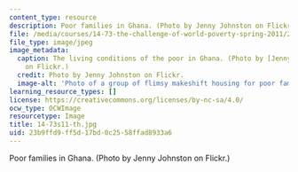 ```yaml
---
content_type: resource
description: Poor families in Ghana. (Photo by Jenny Johnston on Flickr.)
file: /media/courses/14-73-the-challenge-of-world-poverty-spring-2011/23b9ffd9ff5d17bd0c2558ffad8933a6_14-73s11-th.jpg
file_type: image/jpeg
image_metadata:
  caption: The living conditions of the poor in Ghana. (Photo by [Jenny Johnston](http://www.flickr.com/photos/spinningjenny/5898295/in/photostream)
    on Flickr.)
  credit: Photo by Jenny Johnston on Flickr.
  image-alt: 'Photo of a group of flimsy makeshift housing for poor families in Ghana. '
learning_resource_types: []
license: https://creativecommons.org/licenses/by-nc-sa/4.0/
ocw_type: OCWImage
resourcetype: Image
title: 14-73s11-th.jpg
uid: 23b9ffd9-ff5d-17bd-0c25-58ffad8933a6
---
```

Poor families in Ghana. (Photo by Jenny Johnston on Flickr.)